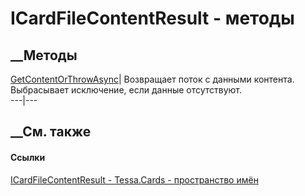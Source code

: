 # ICardFileContentResult - методы
##  __Методы
[GetContentOrThrowAsync](M_Tessa_Cards_ICardFileContentResult_GetContentOrThrowAsync.htm)|
Возвращает поток с данными контента. Выбрасывает исключение, если данные
отсутствуют.  
---|---  
##  __См. также
#### Ссылки
[ICardFileContentResult - ](T_Tessa_Cards_ICardFileContentResult.htm)
[Tessa.Cards - пространство имён](N_Tessa_Cards.htm)
